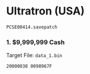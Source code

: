 #  Ultratron (USA)

`PCSE00414.savepatch`

### 1. $9,999,999 Cash

Target File: `data_1.bin`

```
20000038 0098967F
```

